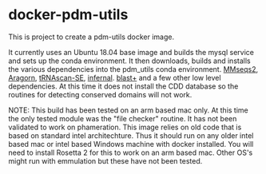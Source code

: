# docker-pdm-utils

This is project to create a pdm-utils docker image.

It currently uses an Ubuntu 18.04 base image and builds the mysql service and sets up the conda environment.
It then downloads, builds and installs the various dependencies into the pdm_utils conda environment. 
[MMseqs2](https://github.com/soedinglab/mmseqs2), 
[Aragorn](http://130.235.244.92/ARAGORN/), 
[tRNAscan-SE](http://trna.ucsc.edu/), 
[infernal](http://eddylab.org/infernal/). 
[blast+](https://blast.ncbi.nlm.nih.gov/doc/blast-help/downloadblastdata.html)
and a few other low level dependencies. At this time it does not install the CDD database so the 
routines for detecting conserved domains will not work.

NOTE: This build has been tested on an arm based mac only. At this time the only tested module 
was the "file checker" routine. It has not been validated to work on phameration. This image 
relies on old code that is based on standard intel architechture. Thus it should run on any 
older intel based mac or intel based Windows machine with docker installed. 
You will need to install Rosetta 2 for this to work on an arm based mac. Other OS's might run with 
emmulation but these have not been tested.


